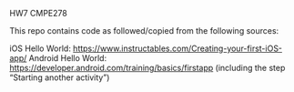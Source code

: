 HW7 CMPE278

This repo contains code as followed/copied from the following sources:

iOS Hello World: https://www.instructables.com/Creating-your-first-iOS-app/ 
Android Hello World: https://developer.android.com/training/basics/firstapp (including the step “Starting another activity”)




